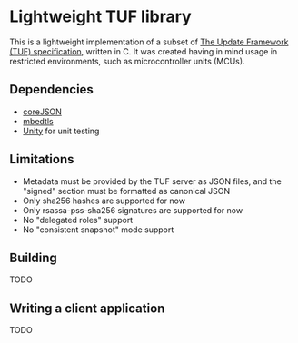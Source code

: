 Lightweight TUF library
=======================

This is a lightweight implementation of a subset of 
[The Update Framework (TUF) specification](https://theupdateframework.github.io/specification/latest/),
written in C. 
It was created having in mind usage in restricted environments, such as 
microcontroller units (MCUs).

Dependencies
------------
- [coreJSON](https://github.com/FreeRTOS/coreJSON)
- [mbedtls](https://github.com/Mbed-TLS/mbedtls)
- [Unity](https://github.com/ThrowTheSwitch/Unity.git) for unit testing

Limitations
-----------
- Metadata must be provided by the TUF server as JSON files, and the "signed" 
section must be formatted as canonical JSON
- Only sha256 hashes are supported for now
- Only rsassa-pss-sha256 signatures are supported for now
- No "delegated roles" support
- No "consistent snapshot" mode support

Building
--------
TODO

Writing a client application
----------------------------
TODO
